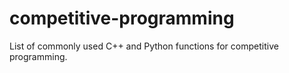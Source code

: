 # competitive-programming
List of commonly used C++ and Python functions for competitive programming.
